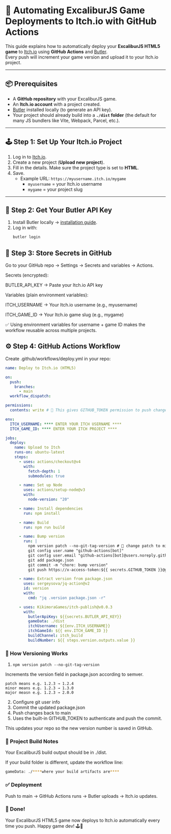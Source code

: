 # 🚀 Automating ExcaliburJS Game Deployments to Itch.io with GitHub Actions

This guide explains how to automatically deploy your **ExcaliburJS HTML5 game** to [Itch.io](https://itch.io/) using **GitHub Actions**
and [Butler](https://itch.io/docs/butler/).  
Every push will increment your game version and upload it to your Itch.io project.

---

## 📦 Prerequisites

- A **GitHub repository** with your ExcaliburJS game.
- An **Itch.io account** with a project created.
- [Butler](https://itch.io/docs/butler/) installed locally (to generate an API key).
- Your project should already build into a **`./dist` folder** (the default for many JS bundlers like Vite, Webpack, Parcel, etc.).

---

## 🕹️ Step 1: Set Up Your Itch.io Project

1. Log in to [Itch.io](https://itch.io/).
2. Create a new project (**Upload new project**).
3. Fill in the details. Make sure the project type is set to **HTML**.
4. Save.
   - Example URL: `https://myusername.itch.io/mygame`
     - `myusername` = your Itch.io username
     - `mygame` = your project slug

---

## 🔑 Step 2: Get Your Butler API Key

1. Install Butler locally → [installation guide](https://itch.io/docs/butler/installing.html).
2. Log in with:
   ```bash
   butler login
   ```

## 🔐 Step 3: Store Secrets in GitHub

Go to your GitHub repo → Settings → Secrets and variables → Actions.

Secrets (encrypted):

BUTLER_API_KEY → Paste your Itch.io API key

Variables (plain environment variables):

ITCH_USERNAME → Your Itch.io username (e.g., myusername)

ITCH_GAME_ID → Your Itch.io game slug (e.g., mygame)

✅ Using environment variables for username + game ID makes the workflow reusable across multiple projects.

## ⚙️ Step 4: GitHub Actions Workflow

Create .github/workflows/deploy.yml in your repo:

```yaml
name: Deploy to Itch.io (HTML5)

on:
  push:
    branches:
      - main
  workflow_dispatch:

permissions:
  contents: write # 🔑 This gives GITHUB_TOKEN permission to push changes

env:
  ITCH_USERNAME: **** ENTER YOUR ITCH USERNAME ****
  ITCH_GAME_ID: **** ENTER YOUR ITCH PROJECT ****

jobs:
  deploy:
    name: Upload to Itch
    runs-on: ubuntu-latest
    steps:
      - uses: actions/checkout@v4
        with:
          fetch-depth: 1
          submodules: true

      - name: Set up Node
        uses: actions/setup-node@v3
        with:
          node-version: "20"

      - name: Install dependencies
        run: npm install

      - name: Build
        run: npm run build

      - name: Bump version
        run: |
          npm version patch --no-git-tag-version # 🔑 change patch to minor or major depending on what you want to do
          git config user.name "github-actions[bot]"
          git config user.email "github-actions[bot]@users.noreply.github.com"
          git add package.json
          git commit -m "chore: bump version"
          git push https://x-access-token:${{ secrets.GITHUB_TOKEN }}@github.com/${{ github.repository }} HEAD:main

      - name: Extract version from package.json
        uses: sergeysova/jq-action@v2
        id: version
        with:
          cmd: "jq .version package.json -r"

      - uses: KikimoraGames/itch-publish@v0.0.3
        with:
          butlerApiKey: ${{secrets.BUTLER_API_KEY}}
          gameData: ./dist
          itchUsername: ${{env.ITCH_USERNAME}}
          itchGameId: ${{ env.ITCH_GAME_ID }}
          buildChannel: itch_build
          buildNumber: ${{ steps.version.outputs.value }}

```

### 📝 How Versioning Works

1. `npm version patch --no-git-tag-version`

Increments the version field in package.json according to semver.

    patch means e.g. 1.2.3 → 1.2.4
    minor means e.g. 1.2.3 → 1.3.0
    major measn e.g. 1.2.3 → 2.0.0

2. Configure git user info
3. Commit the updated package.json
4. Push changes back to main
5. Uses the built-in GITHUB_TOKEN to authenticate and push the commit.

This updates your repo so the new version number is saved in GitHub.

### 📂 Project Build Notes

Your ExcaliburJS build output should be in ./dist.

If your build folder is different, update the workflow line:

```bash
gameData: ./****where your build artifacts are****
```

### ✅ Deployment

Push to main → GitHub Actions runs → Butler uploads → Itch.io updates.

### 🎉 Done!

Your ExcaliburJS HTML5 game now deploys to Itch.io automatically every time you push. Happy game dev! 🕹️🚀
